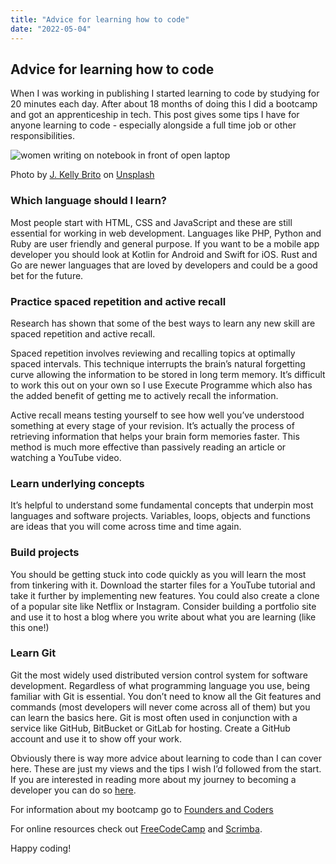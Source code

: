 ```yaml
---
title: "Advice for learning how to code"
date: "2022-05-04"
---
```


## Advice for learning how to code

When I was working in publishing I started learning to code by studying for 20 minutes each day. After about 18 months of doing this I did a bootcamp and got an apprenticeship in tech. This post gives some tips I have for anyone learning to code - especially alongside a full time job or other responsibilities.

![women writing on notebook in front of open laptop](https://images.unsplash.com/photo-1494599948593-3dafe8338d71?ixlib=rb-1.2.1&ixid=MnwxMjA3fDB8MHxwaG90by1wYWdlfHx8fGVufDB8fHx8&auto=format&fit=crop&w=2670&q=80)

Photo by [J. Kelly Brito](https://unsplash.com/@hellokellybrito) on [Unsplash](https://unsplash.com/photos/PeUJyoylfe4)

### Which language should I learn?
Most people start with HTML, CSS and JavaScript and these are still essential for working in web development. Languages like PHP, Python and Ruby are user friendly and general purpose. If you want to be a mobile app developer you should look at Kotlin for Android and Swift for iOS. Rust and Go are newer languages that are loved by developers and could be a good bet for the future. 

### Practice spaced repetition and active recall

Research has shown that some of the best ways to learn any new skill are spaced repetition and active recall. 

Spaced repetition involves reviewing and recalling topics at optimally spaced intervals. This technique interrupts the brain’s natural forgetting curve allowing the information to be stored in long term memory. It’s difficult to work this out on your own so I use Execute Programme which also has the added benefit of getting me to actively recall the information.

Active recall means testing yourself to see how well you’ve understood something at every stage of your revision. It’s actually the process of retrieving information that helps your brain form memories faster. This method is much more effective than passively reading an article or watching a YouTube video.

### Learn underlying concepts
It’s helpful to understand some fundamental concepts that underpin most languages and software projects. Variables, loops, objects and functions are ideas that you will come across time and time again.  

### Build projects
You should be getting stuck into code quickly as you will learn the most from tinkering with it. Download the starter files for a YouTube tutorial and take it further by implementing new features. You could also create a clone of a popular site like Netflix or Instagram. Consider building a portfolio site and use it to host a blog where you write about what you are learning (like this one!)

### Learn Git
Git the most widely used distributed version control system for software development. Regardless of what programming language you use, being familiar with Git is essential. You don’t need to know all the Git features and commands (most developers will never come across all of them) but you can learn the basics here. Git is most often used in conjunction with a service like GitHub, BitBucket or GitLab for hosting. Create a GitHub account and use it to show off your work. 

Obviously there is way more advice about learning to code than I can cover here. These are just my views and the tips I wish I’d followed from the start. If you are interested in reading more about my journey to becoming a developer you can do so [here](https://www.annacunnane.co.uk/blog/My%20journey%20to%20become%20a%20developer). 

For information about my bootcamp go to [Founders and Coders](https://www.foundersandcoders.com/)

For online resources check out [FreeCodeCamp](https://www.freecodecamp.org/) and [Scrimba](https://scrimba.com/).

Happy coding!



